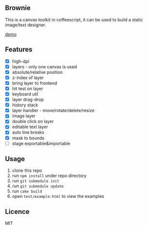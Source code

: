 ## Brownie
This is a canvas toolkit in coffeescript, it can be used to build a static image/text designer.

[demo](http://brownie.mconintet.com/brownie/test/example.html)

## Features
- [x] high-dpi
- [x] layers - only one canvas is used
- [x] absolute/relative position
- [x] z-index of layer
- [x] bring layer to frontend
- [x] hit test on layer
- [x] keyboard util
- [x] layer drag-drop
- [x] history stack
- [x] layer handler - move/rotate/delete/resize
- [x] image layer
- [x] double click on layer
- [x] editable text layer
- [x] auto line breaks
- [x] mask to bounds
- [ ] stage exportable&importable

## Usage

1. clone this repo
2. run `npm install` under repo directory
3. run `git submodule init`
4. run `git submodule update`
5. run `cake build` 
6. open `test/example.html` to view the examples

## Licence

MIT
